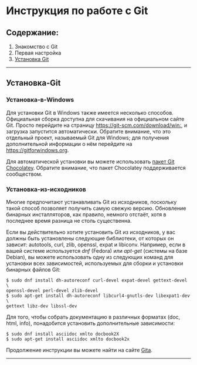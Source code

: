 # Инструкция по работе с Git

## Содержание:

1. Знакомство с Git
2. Первая настройка
3. [Установка Git](#установка-git)

___
## Установка-Git

### Установка-в-Windows

Для установки Git в Windows также имеется несколько способов. Официальная сборка доступна для скачивания на официальном сайте Git. Просто перейдите на страницу <https://git-scm.com/download/win:>, и загрузка запустится автоматически. Обратите внимание, что это отдельный проект, называемый Git для Windows; для получения дополнительной информации о нём перейдите на <https://gitforwindows.org>.

Для автоматической установки вы можете использовать [пакет Git Chocolatey](https://chocolatey.org/packages/git). Обратите внимание, что пакет Chocolatey поддерживается сообществом.

### Установка-из-исходников

Многие предпочитают устанавливать Git из исходников, поскольку такой способ позволяет получить самую свежую версию. Обновление бинарных инсталляторов, как правило, немного отстаёт, хотя в последнее время разница не столь существенна.

Если вы действительно хотите установить Git из исходников, у вас должны быть установлены следующие библиотеки, от которых он зависит: autotools, curl, zlib, openssl, expat и libiconv. Например, если в вашей системе используется *dnf* (Fedora) или *apt-get* (системы на базе Debian), вы можете использовать одну из следующих команд для установки всех зависимостей, используемых для сборки и установки бинарных файлов Git:

    $ sudo dnf install dh-autoreconf curl-devel expat-devel gettext-devel \
    openssl-devel perl-devel zlib-devel
    $ sudo apt-get install dh-autoreconf libcurl4-gnutls-dev libexpat1-dev \
    gettext libz-dev libssl-dev

Для того, чтобы собрать документацию в различных форматах (doc, html, info), понадобится установить дополнительные зависимости:

    $ sudo dnf install asciidoc xmlto docbook2X
    $ sudo apt-get install asciidoc xmlto docbook2x

Продолжение инструкции вы можете найти на сайте [Gita](https://git-scm.com/book/ru/v2/Введение-Установка-Git).

_____

